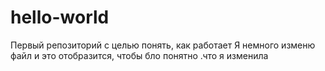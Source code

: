 # hello-world
Первый репозиторий с целью понять, как работает
Я немного изменю файл и это отобразится, чтобы бло понятно .что я изменила
